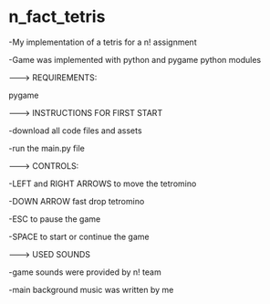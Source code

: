 # n_fact_tetris
-My implementation of a tetris for a n! assignment

-Game was implemented with python and pygame python modules

---> REQUIREMENTS:

pygame

---> INSTRUCTIONS FOR FIRST START

-download all code files and assets

-run the main.py file

---> CONTROLS:

-LEFT and RIGHT ARROWS to move the tetromino 

-DOWN ARROW fast drop tetromino

-ESC to pause the game

-SPACE to start or continue the game

---> USED SOUNDS

-game sounds were provided by n! team

-main background music was written by me
  
